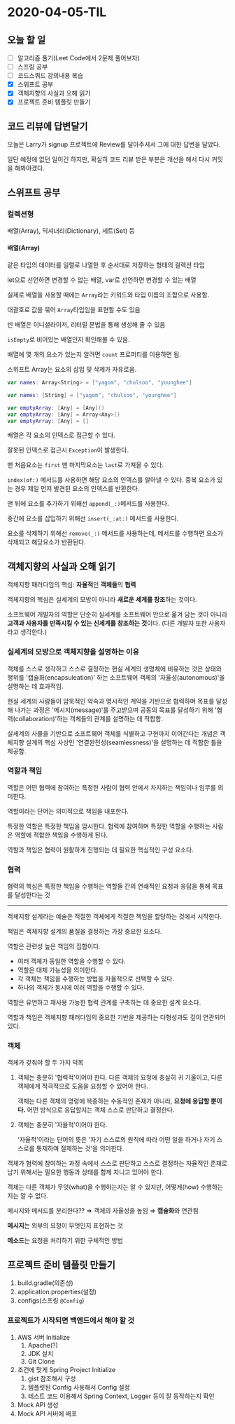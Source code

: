 # 2020-04-05-TIL

## 오늘 할 일

- [ ] 알고리즘 풀기(Leet Code에서 2문제 풀어보자)
- [ ] 스프링 공부
- [ ] 코드스쿼드 강의내용 복습
- [x] 스위프트 공부
- [x] 객체지향의 사실과 오해 읽기
- [x] 프로젝트 준비 템플릿 만들기

## 코드 리뷰에 답변달기

오늘은 Larry가 signup 프로젝트에 Review를 달아주셔서 그에 대한 답변을 달았다.

일단 예정에 없던 일이긴 하지만, 확실히 코드 리뷰 받은 부분은 개선을 해서 다시 커밋을 해봐야겠다.

## 스위프트 공부

### 컬렉션형

배열(Array), 딕셔너리(Dictionary), 세트(Set) 등

#### 배열(Array)

같은 타입의 데이터를 일렬로 나열한 후 순서대로 저장하는 형태의 컬렉션 타입

let으로 선언하면 변경할 수 없는 배열, var로 선언하면 변경할 수 있는 배열

실제로 배열을 사용할 때에는 `Array`라는 키워드와 타입 이름의 조합으로 사용함.

대괄호로 값을 묶어 `Array`타입임을 표현할 수도 있음

빈 배열은 이니셜라이저, 리터럴 문법을 통해 생성해 줄 수 있음

`isEmpty`로 비어있는 배열인지 확인해볼 수 있음.

배열에 몇 개의 요소가 있는지 알려면 `count` 프로퍼티를 이용하면 됨.

스위프트 Array는 요소의 삽입 및 삭제가 자유로움.

```swift
var names: Array<String> = ["yagom", "chulsoo", "younghee"]

var names: [String] = ["yagom", "chulsoo", "younghee"]

var emptyArray: [Any] = [Any]()
var emptyArray: [Any] = Array<Any>()
var emptyArray: [Any] = []
```

배열은 각 요소의 인덱스로 접근할 수 있다.

잘못된 인덱스로 접근시 `Exception`이 발생한다.

맨 처음요소는 `first` 맨 마지막요소는 `last`로 가져올 수 있다.

`index(of:)` 메서드를 사용하면 해당 요소의 인덱스를 알아낼 수 있다.
중복 요소가 있는 경우 제일 먼저 발견된 요소의 인덱스를 반환한다.

맨 뒤에 요소를 추가하기 위해선 `append(_:)`메서드를 사용한다.

중간에 요소를 삽입하기 위해선 `insert(_:at:)` 메서드를 사용한다.

요소를 삭제하기 위해선 `remove(_:)` 메서드를 사용하는데, 메서드를 수행하면 요소가 삭제되고 해당요소가 반환된다.

## 객체지향의 사실과 오해 읽기

객체지향 패러다임의 핵심: **자율적**인 **객체들**의 **협력**

객체지향의 핵심은 실세계의 모방이 아니라 **새로운 세계를 창조**하는 것이다.

소프트웨어 개발자의 역할은 단순히 실세계를 소프트웨어 안으로 옮겨 담는 것이 아니라 **고객과 사용자를 만족시킬 수 있는 신세계를 창조하는 것**이다. (다른 개발자 또한 사용자라고 생각한다.)

### 실세계의 모방으로 객체지향을 설명하는 이유

객체를 스스로 생각하고 스스로 결정하는 현실 세계의 생명체에 비유하는 것은 상태와 행위를 '캡슐화(encapsuleation)' 하는 소프트웨어 객체의 '자율성(autonomous)'을 설명하는 데 효과적임.

현실 세계의 사람들이 암묵적인 약속과 명시적인 계약을 기반으로 협력하며 목표를 달성해 나가는 과정은 '메시지(message)'를 주고받으며 공동의 목표를 달성하기 위해 '협력(collaboration)'하는 객체들의 관계를 설명하는 데 적합함.

실세계의 사물을 기반으로 소프트웨어 객체를 식별하고 구현까지 이어간다는 개념은 객체지향 설계의 핵심 사상인 '연결완전성(seamlessness)'을 설명하는 데 적합한 틀을 제공함.

### 역할과 책임

역할은 어떤 협력에 참여하는 특정한 사람이 협력 안에서 차지하는 책임이나 임무를 의미한다.

역할이라는 단어는 의미적으로 책임을 내포한다.

특정한 역할은 특정한 책임을 암시한다. 협력에 참여하며 특정한 역할을 수행하는 사람은 역할에 적합한 책임을 수행하게 된다.

역할과 책임은 협력이 원활하게 진행되는 데 필요한 핵심적인 구성 요소다.

### 협력

협력의 핵심은 특정한 책임을 수행하는 역할들 간의 연쇄적인 요청과 응답을 통해 목표를 달성한다는 것

---

객체지향 설계라는 예술은 적절한 객체에게 적절한 책임을 할당하는 것에서 시작한다.

책임은 객체지향 설계의 품질을 결정하는 가장 중요한 요소다.

역할은 관련성 높은 책임의 집합이다.

- 여러 객체가 동일한 역할을 수행할 수 있다.
- 역할은 대체 가능성을 의미한다.
- 각 객체는 책임을 수행하는 방법을 자율적으로 선택할 수 있다.
- 하나의 객체가 동시에 여러 역할을 수행할 수 있다.

역할은 유연하고 재사용 가능한 협력 관계를 구축하는 데 중요한 설계 요소다.

역할과 책임은 객체지향 패러다임의 중요한 기반을 제공하는 다형성과도 깊이 연관되어 있다.

### 객체

객체가 갖춰야 할 두 가지 덕목

1. 객체는 충분히 '협력적'이어야 한다.
   다른 객체의 요청에 충실히 귀 기울이고, 다른 객체에게 적극적으로 도움을 요청할 수 있어야 한다.

   객체는 다른 객체의 명령에 복종하는 수동적인 존재가 아니라, **요청에 응답할 뿐이다.** 어떤 방식으로 응답할지는 객체 스스로 판단하고 결정한다.

2. 객체는 충분히 '자율적'이어야 한다.

   '자율적'이라는 단어의 뜻은 '자기 스스로의 원칙에 따라 어떤 일을 하거나 자기 스스로를 통제하여 절제하는 것'을 의미한다.

객체가 협력에 참여하는 과정 속에서 스스로 판단하고 스스로 결정하는 자율적인 존재로 남기 위해서는 필요한 행동과 상태를 함께 지니고 있어야 한다.

객체는 다른 객체가 무엇(what)을 수행하는지는 알 수 있지만, 어떻게(how) 수행하는 지는 알 수 없다.

메시지와 메서드를 분리한다?? ⇒ 객체의 자율성을 높임 ⇒ **캡슐화**와 연관됨

**메시지**는 외부의 요청이 무엇인지 표현하는 것

**메소드**는 요청을 처리하기 위한 구체적인 방법

## 프로젝트 준비 템플릿 만들기

1. build.gradle(의존성)
2. application.properties(설정)
3. configs(스프링 `@Config`)

### 프로젝트가 시작되면 백엔드에서 해야 할 것

1. AWS 서버 Initialize
   1. Apache(?)
   2. JDK 설치
   3. Git Clone
2. 조건에 맞게 Spring Project Initialize
   1. gist 참조해서 구성
   2. 템플릿된 Config 사용해서 Config 설정
   3. 테스트 코드 이용해서 Spring Context, Logger 등이 잘 동작하는지 확인
3. Mock API 생성
4. Mock API 서버에 배포

